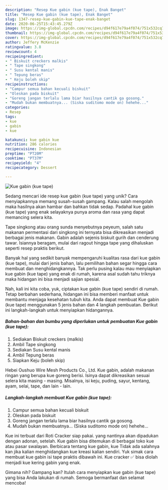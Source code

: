 ```yaml
---
description: "Resep Kue gabin (kue tape), Enak Banget"
title: "Resep Kue gabin (kue tape), Enak Banget"
slug: 1347-resep-kue-gabin-kue-tape-enak-banget
date: 2020-06-25T15:43:45.279Z
image: https://img-global.cpcdn.com/recipes/d94f617e79a4f074/751x532cq70/kue-gabin-kue-tape-foto-resep-utama.jpg
thumbnail: https://img-global.cpcdn.com/recipes/d94f617e79a4f074/751x532cq70/kue-gabin-kue-tape-foto-resep-utama.jpg
cover: https://img-global.cpcdn.com/recipes/d94f617e79a4f074/751x532cq70/kue-gabin-kue-tape-foto-resep-utama.jpg
author: Jeffery McKenzie
ratingvalue: 3.8
reviewcount: 4
recipeingredient:
- " Biskuit creckers malkis"
- " Tape singkong"
- " Susu kental manis"
- " Tepung beras"
- " Keju boleh skip"
recipeinstructions:
- "Campur semua bahan kecuali biskuit"
- "Oleskan pada biskuit"
- "Goreng jangan terlalu lama biar hasilnya cantik ga gosong."
- "Mudah bukan membuatnya... (Siska suditomo mode on) hehehe..."
categories:
- Resep
tags:
- kue
- gabin
- kue

katakunci: kue gabin kue 
nutrition: 286 calories
recipecuisine: Indonesian
preptime: "PT20M"
cooktime: "PT37M"
recipeyield: "4"
recipecategory: Dessert

---
```



![Kue gabin (kue tape)](https://img-global.cpcdn.com/recipes/d94f617e79a4f074/751x532cq70/kue-gabin-kue-tape-foto-resep-utama.jpg)

Sedang mencari ide resep kue gabin (kue tape) yang unik? Cara menyiapkannya memang susah-susah gampang. Kalau salah mengolah maka hasilnya akan hambar dan bahkan tidak sedap. Padahal kue gabin (kue tape) yang enak selayaknya punya aroma dan rasa yang dapat memancing selera kita.

Tape singkong atau orang sunda menyebutnya peyeum, salah satu makanan permentasi dari singkong ini ternyata bisa dikreasikan menjadi berbagai jenis makanan. Gabin adalah sejenis biskuit gurih dan cenderung tawar. Isiannya beragam, mulai dari ragout hingga tape yang dihaluskan seperti resep praktis berikut.

Banyak hal yang sedikit banyak mempengaruhi kualitas rasa dari kue gabin (kue tape), mulai dari jenis bahan, lalu pemilihan bahan segar hingga cara membuat dan menghidangkannya. Tak perlu pusing kalau mau menyiapkan kue gabin (kue tape) yang enak di rumah, karena asal sudah tahu triknya maka hidangan ini bisa menjadi sajian spesial.


Nah, kali ini kita coba, yuk, ciptakan kue gabin (kue tape) sendiri di rumah. Tetap berbahan sederhana, hidangan ini bisa memberi manfaat untuk membantu menjaga kesehatan tubuh kita. Anda dapat membuat Kue gabin (kue tape) menggunakan 5 jenis bahan dan 4 langkah pembuatan. Berikut ini langkah-langkah untuk menyiapkan hidangannya.

<!--inarticleads1-->

##### Bahan-bahan dan bumbu yang diperlukan untuk pembuatan Kue gabin (kue tape):

1. Sediakan  Biskuit creckers (malkis)
1. Ambil  Tape singkong
1. Sediakan  Susu kental manis
1. Ambil  Tepung beras
1. Siapkan  Keju (boleh skip)


Hebei Oushuo Wire Mesh Products Co., Ltd. Kue gabin, adalah makanan ringan yang berupa kue goreng berisi. Isinya dapat dikreasikan sesuai selera kita masing - masing. Misalnya, isi keju, puding, sayur, kentang, ayam, selai, tape, dan lain - lain. 

<!--inarticleads2-->

##### Langkah-langkah membuat Kue gabin (kue tape):

1. Campur semua bahan kecuali biskuit
1. Oleskan pada biskuit
1. Goreng jangan terlalu lama biar hasilnya cantik ga gosong.
1. Mudah bukan membuatnya... (Siska suditomo mode on) hehehe...


Kue ini terbuat dari Roti Cracker siap pakai. yang nantinya akan dipadukan dengan adonan, setelah. Kue gabin bisa ditemukan di berbagai toko kue atau pasar swalayan. Berbicara tentang kue gabin, kue Tidak ada salahnya kan jika kalian menghidangkan kue kreasi kalian sendiri. Yuk simak cara membuat kue gabin isi tape praktis dibawah ini. Kue cracker ✅ bisa diolah menjadi kue kering gabin yang enak. 

Gimana nih? Gampang kan? Itulah cara menyiapkan kue gabin (kue tape) yang bisa Anda lakukan di rumah. Semoga bermanfaat dan selamat mencoba!
